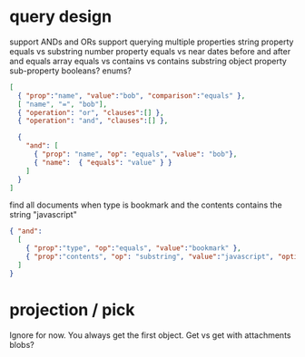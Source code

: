 
# query design


support ANDs and ORs
support querying multiple properties
string property equals vs substring
number property equals vs near
dates before and after and equals
array equals vs contains vs contains substring
object property sub-property
booleans?
enums?

```json
[
  { "prop":"name", "value":"bob", "comparison":"equals" },
  [ "name", "=", "bob"],
  { "operation": "or", "clauses":[] },
  { "operation": "and", "clauses":[] },

  {
    "and": [
      { "prop": "name", "op": "equals", "value": "bob"},
      { "name":  { "equals": "value" } }
    ]
  }
]
```

find all documents when type is bookmark and the contents contains the string "javascript"

```json
{ "and":
  [
    { "prop":"type", "op":"equals", "value":"bookmark" },
    { "prop":"contents", "op": "substring", "value":"javascript", "options": { "caseinsensitive": true }}
  ]
}
```



# projection / pick

Ignore for now. You always get the first object.
Get vs get with attachments blobs?
